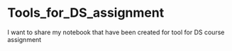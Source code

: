 # Tools_for_DS_assignment
I want to share my notebook that have been created for tool for DS course assignment
